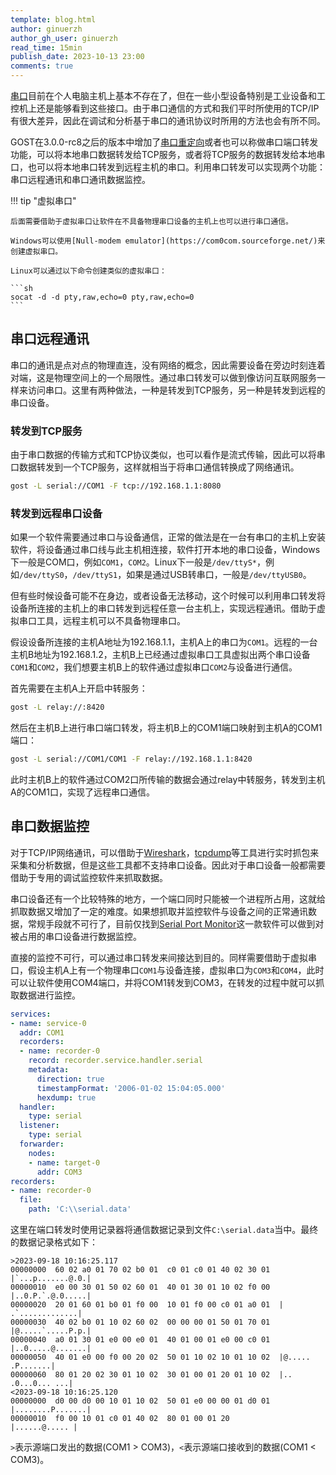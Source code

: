 ```yaml
---
template: blog.html
author: ginuerzh
author_gh_user: ginuerzh
read_time: 15min
publish_date: 2023-10-13 23:00
comments: true
---
```


[串口](https://zh.wikipedia.org/zh-hans/%E4%B8%B2%E8%A1%8C%E7%AB%AF%E5%8F%A3)目前在个人电脑主机上基本不存在了，但在一些小型设备特别是工业设备和工控机上还是能够看到这些接口。由于串口通信的方式和我们平时所使用的TCP/IP有很大差异，因此在调试和分析基于串口的通讯协议时所用的方法也会有所不同。

GOST在3.0.0-rc8之后的版本中增加了[串口重定向](https://gost.run/tutorials/serial/)或者也可以称做串口端口转发功能，可以将本地串口数据转发给TCP服务，或者将TCP服务的数据转发给本地串口，也可以将本地串口转发到远程主机的串口。利用串口转发可以实现两个功能：串口远程通讯和串口通讯数据监控。

!!! tip "虚拟串口"

    后面需要借助于虚拟串口让软件在不具备物理串口设备的主机上也可以进行串口通信。

    Windows可以使用[Null-modem emulator](https://com0com.sourceforge.net/)来创建虚拟串口。

    Linux可以通过以下命令创建类似的虚拟串口：

    ```sh
    socat -d -d pty,raw,echo=0 pty,raw,echo=0
    ```

## 串口远程通讯

串口的通讯是点对点的物理直连，没有网络的概念，因此需要设备在旁边时刻连着对端，这是物理空间上的一个局限性。通过串口转发可以做到像访问互联网服务一样来访问串口。这里有两种做法，一种是转发到TCP服务，另一种是转发到远程的串口设备。

### 转发到TCP服务

由于串口数据的传输方式和TCP协议类似，也可以看作是流式传输，因此可以将串口数据转发到一个TCP服务，这样就相当于将串口通信转换成了网络通讯。

```sh
gost -L serial://COM1 -F tcp://192.168.1.1:8080
```

### 转发到远程串口设备

如果一个软件需要通过串口与设备通信，正常的做法是在一台有串口的主机上安装软件，将设备通过串口线与此主机相连接，软件打开本地的串口设备，Windows下一般是COM口，例如`COM1`，`COM2`。Linux下一般是`/dev/ttyS*`，例如`/dev/ttyS0`，`/dev/ttyS1`，如果是通过USB转串口，一般是`/dev/ttyUSB0`。

但有些时候设备可能不在身边，或者设备无法移动，这个时候可以利用串口转发将设备所连接的主机上的串口转发到远程任意一台主机上，实现远程通讯。借助于虚拟串口工具，远程主机可以不具备物理串口。

假设设备所连接的主机A地址为192.168.1.1，主机A上的串口为`COM1`。远程的一台主机B地址为192.168.1.2，主机B上已经通过虚拟串口工具虚拟出两个串口设备`COM1`和`COM2`，我们想要主机B上的软件通过虚拟串口`COM2`与设备进行通信。

首先需要在主机A上开启中转服务：

```sh
gost -L relay://:8420
```

然后在主机B上进行串口端口转发，将主机B上的COM1端口映射到主机A的COM1端口：

```sh
gost -L serial://COM1/COM1 -F relay://192.168.1.1:8420
```

此时主机B上的软件通过COM2口所传输的数据会通过relay中转服务，转发到主机A的COM1口，实现了远程串口通信。


## 串口数据监控

对于TCP/IP网络通讯，可以借助于[Wireshark](https://www.wireshark.org/)，[tcpdump](https://www.tcpdump.org/)等工具进行实时抓包来采集和分析数据，但是这些工具都不支持串口设备。因此对于串口设备一般都需要借助于专用的调试监控软件来抓取数据。

串口设备还有一个比较特殊的地方，一个端口同时只能被一个进程所占用，这就给抓取数据又增加了一定的难度。如果想抓取并监控软件与设备之间的正常通讯数据，常规手段就不可行了，目前仅找到[Serial Port Monitor](https://www.com-port-monitoring.com/)这一款软件可以做到对被占用的串口设备进行数据监控。

直接的监控不可行，可以通过串口转发来间接达到目的。同样需要借助于虚拟串口，假设主机A上有一个物理串口`COM1`与设备连接，虚拟串口为`COM3`和`COM4`，此时可以让软件使用COM4端口，并将COM1转发到COM3，在转发的过程中就可以抓取数据进行监控。

```yaml
services:
- name: service-0
  addr: COM1
  recorders:
  - name: recorder-0
    record: recorder.service.handler.serial
    metadata:
      direction: true
      timestampFormat: '2006-01-02 15:04:05.000'
      hexdump: true
  handler:
    type: serial
  listener:
    type: serial
  forwarder:
    nodes:
    - name: target-0
      addr: COM3
recorders:
- name: recorder-0
  file:
    path: 'C:\\serial.data'
```

这里在端口转发时使用记录器将通信数据记录到文件`C:\serial.data`当中。最终的数据记录格式如下：

```text
>2023-09-18 10:16:25.117
00000000  60 02 a0 01 70 02 b0 01  c0 01 c0 01 40 02 30 01  |`...p.......@.0.|
00000010  e0 00 30 01 50 02 60 01  40 01 30 01 10 02 f0 00  |..0.P.`.@.0.....|
00000020  20 01 60 01 b0 01 f0 00  10 01 f0 00 c0 01 a0 01  | .`.............|
00000030  40 02 b0 01 10 02 60 02  00 00 00 01 50 01 70 01  |@.....`.....P.p.|
00000040  a0 01 30 01 e0 00 e0 01  40 01 00 01 e0 00 c0 01  |..0.....@.......|
00000050  40 01 e0 00 f0 00 20 02  50 01 10 02 10 01 10 02  |@..... .P.......|
00000060  80 01 20 02 30 01 10 02  30 01 00 01 20 01 10 02  |.. .0...0... ...|
<2023-09-18 10:16:25.120
00000000  d0 00 d0 00 10 01 10 02  50 01 e0 00 00 01 d0 01  |........P.......|
00000010  f0 00 10 01 c0 01 40 02  80 01 00 01 20           |......@..... |
```

`>`表示源端口发出的数据(COM1 > COM3)，`<`表示源端口接收到的数据(COM1 < COM3)。